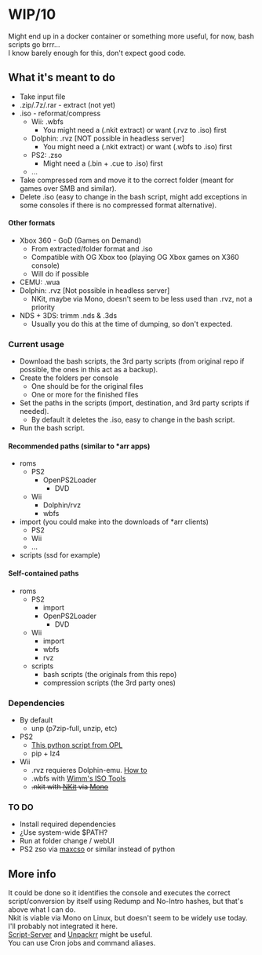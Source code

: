 # WIP/10

Might end up in a docker container or something more useful, for now, bash scripts go brrr...  
I know barely enough for this, don't expect good code.  


## What it's meant to do  
- Take input file
- .zip/.7z/.rar - extract (not yet)
- .iso - reformat/compress
  - Wii: .wbfs
    - You might need a (.nkit extract) or want (.rvz to .iso) first
  - Dolphin: .rvz [NOT possible in headless server]
    - You might need a (.nkit extract) or want (.wbfs to .iso) first
  - PS2: .zso
    - Might need a (.bin + .cue to .iso) first
  - ...
- Take compressed rom and move it to the correct folder (meant for games over SMB and similar). 
- Delete .iso (easy to change in the bash script, might add exceptions in some consoles if there is no compressed format alternative).

#### Other formats
- Xbox 360 - GoD (Games on Demand)
  - From extracted/folder format and .iso
  - Compatible with OG Xbox too (playing OG Xbox games on X360 console)
  - Will do if possible
- CEMU: .wua   
- Dolphin: .rvz [Not possible in headless server]
  - NKit, maybe via Mono, doesn't seem to be less used than .rvz, not a priority
- NDS + 3DS: trimm .nds & .3ds
  - Usually you do this at the time of dumping, so don't expected.

### Current usage
- Download the bash scripts, the 3rd party scripts (from original repo if possible, the ones in this act as a backup).
- Create the folders per console
  - One should be for the original files
  - One or more for the finished files
- Set the paths in the scripts (import, destination, and 3rd party scripts if needed).
  - By default it deletes the .iso, easy to change in the bash script.
- Run the bash script.  

#### Recommended paths (similar to *arr apps)
- roms
  - PS2
    - OpenPS2Loader
      - DVD
  - Wii
    - Dolphin/rvz
    - wbfs
- import (you could make into the downloads of *arr clients)
  - PS2
  - Wii
  - ...  
- scripts (ssd for example)

  
#### Self-contained paths
- roms
  - PS2
    - import
    - OpenPS2Loader
      - DVD
  - Wii
    - import
    - wbfs
    - rvz
  - scripts
    - bash scripts (the originals from this repo)
    - compression scripts (the 3rd party ones)  
  
### Dependencies  
- By default
  - unp (p7zip-full, unzip, etc)
- PS2
  - [This python script from OPL](https://github.com/ps2homebrew/Open-PS2-Loader/blob/master/pc/ziso.py)
  - pip + lz4
- Wii
  - .rvz requieres Dolphin-emu. [How to](https://github.com/dolphin-emu/dolphin/pull/10252)
  - .wbfs with [Wimm's ISO Tools](https://wit.wiimm.de/)
  - ~~.nkit with [NKit](https://gbatemp.net/download/nkit.36157/) via [Mono](https://www.mono-project.com/)~~

### TO DO
- Install required dependencies
- ¿Use system-wide $PATH?
- Run at folder change / webUI
- PS2 zso via [maxcso](https://github.com/unknownbrackets/maxcso) or similar instead of python


## More info
It could be done so it identifies the console and executes the correct script/conversion by itself using Redump and No-Intro hashes, but that's above what I can do.  
Nkit is viable via Mono on Linux, but doesn't seem to be widely use today. I'll probably not integrated it here.  
[Script-Server](https://github.com/bugy/script-server) and [Unpackrr](https://github.com/Unpackerr/unpackerr) might be useful.  
You can use Cron jobs and command aliases.
